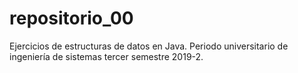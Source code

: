# repositorio_00
Ejercicios de estructuras de datos en Java. Periodo universitario de ingeniería de sistemas tercer semestre 2019-2.
